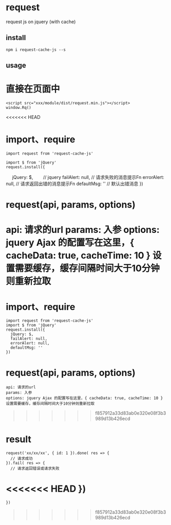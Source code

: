 request
===
request js on jquery (with cache)

install
---
    npm i request-cache-js --s

usage
---
# 直接在页面中
    <script src="xxx/module/dist/request.min.js"></script>
    window.Rq()
<<<<<<< HEAD
# import、require
    import request from 'request-cache-js'

    import $ from 'jQuery'
    request.install({
      jQuery: $,        // jquery
      failAlert: null,  // 请求失败的消息提示Fn
      errorAlert: null, // 请求返回出错的消息提示Fn
      defaultMsg: ''    // 默认出错消息
    })

# request(api, params, options)
  api: 请求的url
  params: 入参
  options: jquery Ajax 的配置写在这里，{ cacheData: true, cacheTime: 10 } 设置需要缓存，缓存间隔时间大于10分钟则重新拉取
=======

# import、require
    import request from 'request-cache-js'
    import $ from 'jQuery'
    request.install({
      jQuery: $,        
      failAlert: null,
      errorAlert: null,
      defaultMsg: ''
    })

# request(api, params, options)
    api: 请求的url
    params: 入参
    options: jquery Ajax 的配置写在这里，{ cacheData: true, cacheTime: 10 } 设置需要缓存，缓存间隔时间大于10分钟则重新拉取
>>>>>>> f857912a33d83ab0e320e08f3b3989d13b426ecd

# result
    request('xx/xx/xx', { id: 1 }).done( res => {
      // 请求成功
    }).fail( res => {
      // 请求返回错误或请求失败
<<<<<<< HEAD
    })
=======
    })
>>>>>>> f857912a33d83ab0e320e08f3b3989d13b426ecd
